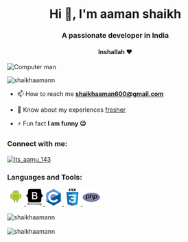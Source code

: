 
<h1 align="center">Hi 👋, I'm aaman shaikh</h1>
<h3 align="center">A passionate developer in India</h3>
<h4 align="center">Inshallah ❤️</h4>

<img src="coding.gif" alt="Computer man" style="width:100px;height:100px;">


<p align="left"> <img src="https://komarev.com/ghpvc/?username=shaikhaamann&label=Profile%20views&color=0e75b6&style=flat" alt="shaikhaamann" /> </p>



- 📫 How to reach me **shaikhaaman600@gmail.com**

- 📄 Know about my experiences [fresher](fresher)

- ⚡ Fun fact **I am funny 😉**

<h3 align="left">Connect with me:</h3>
<p align="left">
<a href="https://instagram.com/mr_aamu_143" target="blank"><img align="center" src="https://raw.githubusercontent.com/rahuldkjain/github-profile-readme-generator/master/src/images/icons/Social/instagram.svg" alt="its_aamu_143" height="30" width="40" /></a>
</p>

<h3 align="left">Languages and Tools:</h3>
<p align="left"> <a href="https://developer.android.com" target="_blank" rel="noreferrer"> <img src="https://raw.githubusercontent.com/devicons/devicon/master/icons/android/android-original-wordmark.svg" alt="android" width="40" height="40"/> </a> <a href="https://getbootstrap.com" target="_blank" rel="noreferrer"> <img src="https://raw.githubusercontent.com/devicons/devicon/master/icons/bootstrap/bootstrap-plain-wordmark.svg" alt="bootstrap" width="40" height="40"/> </a> <a href="https://www.cprogramming.com/" target="_blank" rel="noreferrer"> <img src="https://raw.githubusercontent.com/devicons/devicon/master/icons/c/c-original.svg" alt="c" width="40" height="40"/> </a> <a href="https://www.w3schools.com/css/" target="_blank" rel="noreferrer"> <img src="https://raw.githubusercontent.com/devicons/devicon/master/icons/css3/css3-original-wordmark.svg" alt="css3" width="40" height="40"/> </a> <a href="https://www.php.net" target="_blank" rel="noreferrer"> <img src="https://raw.githubusercontent.com/devicons/devicon/master/icons/php/php-original.svg" alt="php" width="40" height="40"/> </a> </p>

<p><img align="center" src="https://github-readme-stats.vercel.app/api/top-langs?username=shaikhaamann&show_icons=true&locale=en&layout=compact" alt="shaikhaamann" /></p>

<p><img align="center" src="https://github-readme-streak-stats.herokuapp.com/?user=shaikhaamann&" alt="shaikhaamann" /></p>
